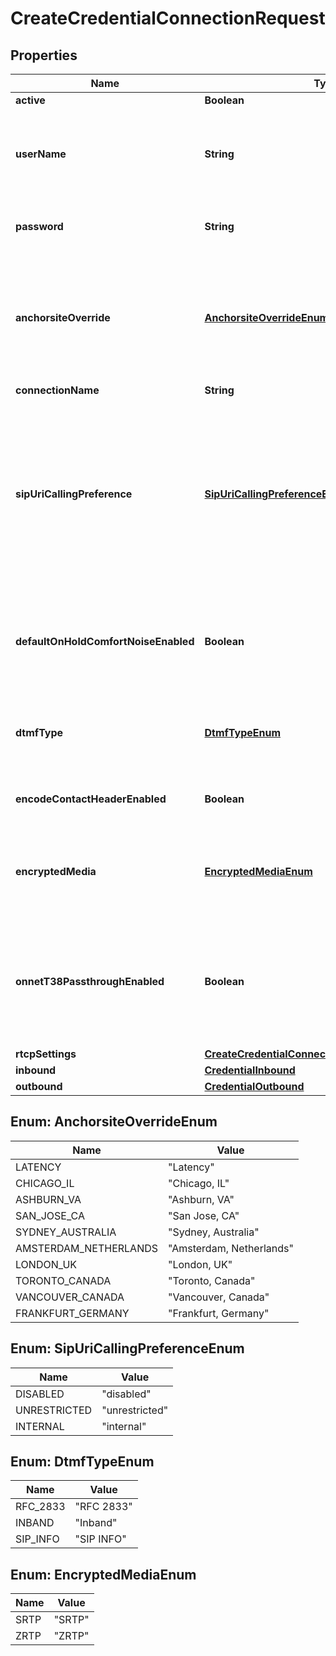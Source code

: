 

# CreateCredentialConnectionRequest

## Properties

Name | Type | Description | Notes
------------ | ------------- | ------------- | -------------
**active** | **Boolean** | Defaults to true |  [optional]
**userName** | **String** | The user name to be used as part of the credentials. Must be 4-32 characters long and alphanumeric values only (no spaces or special characters). |  [optional]
**password** | **String** | The password to be used as part of the credentials. Must be 8 to 128 characters long. |  [optional]
**anchorsiteOverride** | [**AnchorsiteOverrideEnum**](#AnchorsiteOverrideEnum) | &#x60;Latency&#x60; directs Telnyx to route media through the site with the lowest round-trip time to the user&#39;s connection. Telnyx calculates this time using ICMP ping messages. This can be disabled by specifying a site to handle all media. |  [optional]
**connectionName** | **String** |  |  [optional]
**sipUriCallingPreference** | [**SipUriCallingPreferenceEnum**](#SipUriCallingPreferenceEnum) | This feature enables inbound SIP URI calls to your Credential Auth Connection. If enabled for all (unrestricted) then anyone who calls the SIP URI &lt;your-username&gt;@telnyx.com will be connected to your Connection. You can also choose to allow only calls that are originated on any Connections under your account (internal). |  [optional]
**defaultOnHoldComfortNoiseEnabled** | **Boolean** | When enabled, Telnyx will generate comfort noise when you place the call on hold. If disabled, you will need to generate comfort noise or on hold music to avoid RTP timeout. |  [optional]
**dtmfType** | [**DtmfTypeEnum**](#DtmfTypeEnum) | Sets the type of DTMF digits sent from Telnyx to this Connection. Note that DTMF digits sent to Telnyx will be accepted in all formats. |  [optional]
**encodeContactHeaderEnabled** | **Boolean** | Encode the SIP contact header sent by Telnyx to avoid issues for NAT or ALG scenarios. |  [optional]
**encryptedMedia** | [**EncryptedMediaEnum**](#EncryptedMediaEnum) | Enable use of SRTP or ZRTP for encryption. Valid values are those listed or null. Cannot be set to non-null if the transport_portocol is TLS. |  [optional]
**onnetT38PassthroughEnabled** | **Boolean** | Enable on-net T38 if you prefer the sender and receiver negotiating T38 directly if both are on the Telnyx network. If this is disabled, Telnyx will be able to use T38 on just one leg of the call depending on each leg&#39;s settings. |  [optional]
**rtcpSettings** | [**CreateCredentialConnectionRequestRtcpSettings**](CreateCredentialConnectionRequestRtcpSettings.md) |  |  [optional]
**inbound** | [**CredentialInbound**](CredentialInbound.md) |  |  [optional]
**outbound** | [**CredentialOutbound**](CredentialOutbound.md) |  |  [optional]



## Enum: AnchorsiteOverrideEnum

Name | Value
---- | -----
LATENCY | &quot;Latency&quot;
CHICAGO_IL | &quot;Chicago, IL&quot;
ASHBURN_VA | &quot;Ashburn, VA&quot;
SAN_JOSE_CA | &quot;San Jose, CA&quot;
SYDNEY_AUSTRALIA | &quot;Sydney, Australia&quot;
AMSTERDAM_NETHERLANDS | &quot;Amsterdam, Netherlands&quot;
LONDON_UK | &quot;London, UK&quot;
TORONTO_CANADA | &quot;Toronto, Canada&quot;
VANCOUVER_CANADA | &quot;Vancouver, Canada&quot;
FRANKFURT_GERMANY | &quot;Frankfurt, Germany&quot;



## Enum: SipUriCallingPreferenceEnum

Name | Value
---- | -----
DISABLED | &quot;disabled&quot;
UNRESTRICTED | &quot;unrestricted&quot;
INTERNAL | &quot;internal&quot;



## Enum: DtmfTypeEnum

Name | Value
---- | -----
RFC_2833 | &quot;RFC 2833&quot;
INBAND | &quot;Inband&quot;
SIP_INFO | &quot;SIP INFO&quot;



## Enum: EncryptedMediaEnum

Name | Value
---- | -----
SRTP | &quot;SRTP&quot;
ZRTP | &quot;ZRTP&quot;



